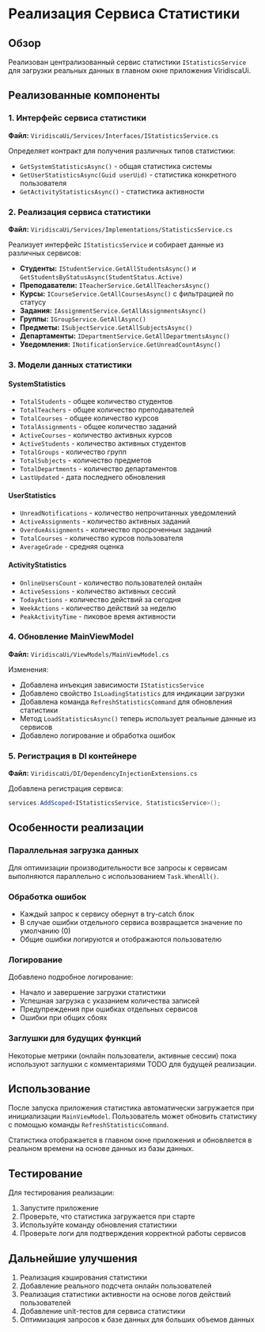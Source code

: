 # Реализация Сервиса Статистики

## Обзор

Реализован централизованный сервис статистики `IStatisticsService` для загрузки реальных данных в главном окне приложения ViridiscaUi.

## Реализованные компоненты

### 1. Интерфейс сервиса статистики
**Файл:** `ViridiscaUi/Services/Interfaces/IStatisticsService.cs`

Определяет контракт для получения различных типов статистики:
- `GetSystemStatisticsAsync()` - общая статистика системы
- `GetUserStatisticsAsync(Guid userUid)` - статистика конкретного пользователя
- `GetActivityStatisticsAsync()` - статистика активности

### 2. Реализация сервиса статистики
**Файл:** `ViridiscaUi/Services/Implementations/StatisticsService.cs`

Реализует интерфейс `IStatisticsService` и собирает данные из различных сервисов:
- **Студенты:** `IStudentService.GetAllStudentsAsync()` и `GetStudentsByStatusAsync(StudentStatus.Active)`
- **Преподаватели:** `ITeacherService.GetAllTeachersAsync()`
- **Курсы:** `ICourseService.GetAllCoursesAsync()` с фильтрацией по статусу
- **Задания:** `IAssignmentService.GetAllAssignmentsAsync()`
- **Группы:** `IGroupService.GetAllAsync()`
- **Предметы:** `ISubjectService.GetAllSubjectsAsync()`
- **Департаменты:** `IDepartmentService.GetAllDepartmentsAsync()`
- **Уведомления:** `INotificationService.GetUnreadCountAsync()`

### 3. Модели данных статистики

#### SystemStatistics
- `TotalStudents` - общее количество студентов
- `TotalTeachers` - общее количество преподавателей
- `TotalCourses` - общее количество курсов
- `TotalAssignments` - общее количество заданий
- `ActiveCourses` - количество активных курсов
- `ActiveStudents` - количество активных студентов
- `TotalGroups` - количество групп
- `TotalSubjects` - количество предметов
- `TotalDepartments` - количество департаментов
- `LastUpdated` - дата последнего обновления

#### UserStatistics
- `UnreadNotifications` - количество непрочитанных уведомлений
- `ActiveAssignments` - количество активных заданий
- `OverdueAssignments` - количество просроченных заданий
- `TotalCourses` - количество курсов пользователя
- `AverageGrade` - средняя оценка

#### ActivityStatistics
- `OnlineUsersCount` - количество пользователей онлайн
- `ActiveSessions` - количество активных сессий
- `TodayActions` - количество действий за сегодня
- `WeekActions` - количество действий за неделю
- `PeakActivityTime` - пиковое время активности

### 4. Обновление MainViewModel
**Файл:** `ViridiscaUi/ViewModels/MainViewModel.cs`

Изменения:
- Добавлена инъекция зависимости `IStatisticsService`
- Добавлено свойство `IsLoadingStatistics` для индикации загрузки
- Добавлена команда `RefreshStatisticsCommand` для обновления статистики
- Метод `LoadStatisticsAsync()` теперь использует реальные данные из сервисов
- Добавлено логирование и обработка ошибок

### 5. Регистрация в DI контейнере
**Файл:** `ViridiscaUi/DI/DependencyInjectionExtensions.cs`

Добавлена регистрация сервиса:
```csharp
services.AddScoped<IStatisticsService, StatisticsService>();
```

## Особенности реализации

### Параллельная загрузка данных
Для оптимизации производительности все запросы к сервисам выполняются параллельно с использованием `Task.WhenAll()`.

### Обработка ошибок
- Каждый запрос к сервису обернут в try-catch блок
- В случае ошибки отдельного сервиса возвращается значение по умолчанию (0)
- Общие ошибки логируются и отображаются пользователю

### Логирование
Добавлено подробное логирование:
- Начало и завершение загрузки статистики
- Успешная загрузка с указанием количества записей
- Предупреждения при ошибках отдельных сервисов
- Ошибки при общих сбоях

### Заглушки для будущих функций
Некоторые метрики (онлайн пользователи, активные сессии) пока используют заглушки с комментариями TODO для будущей реализации.

## Использование

После запуска приложения статистика автоматически загружается при инициализации `MainViewModel`. Пользователь может обновить статистику с помощью команды `RefreshStatisticsCommand`.

Статистика отображается в главном окне приложения и обновляется в реальном времени на основе данных из базы данных.

## Тестирование

Для тестирования реализации:
1. Запустите приложение
2. Проверьте, что статистика загружается при старте
3. Используйте команду обновления статистики
4. Проверьте логи для подтверждения корректной работы сервисов

## Дальнейшие улучшения

1. Реализация кэширования статистики
2. Добавление реального подсчета онлайн пользователей
3. Реализация статистики активности на основе логов действий пользователей
4. Добавление unit-тестов для сервиса статистики
5. Оптимизация запросов к базе данных для больших объемов данных 